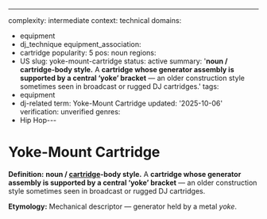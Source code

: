 ---
complexity: intermediate
context: technical
domains:
- equipment
- dj_technique
equipment_association:
- cartridge
popularity: 5
pos: noun
regions:
- US
slug: yoke-mount-cartridge
status: active
summary: '**noun / cartridge-body style.** A **cartridge whose generator assembly
  is supported by a central ‘yoke’ bracket** — an older construction style sometimes
  seen in broadcast or rugged DJ cartridges.'
tags:
- equipment
- dj-related
term: Yoke-Mount Cartridge
updated: '2025-10-06'
verification: unverified
genres:
- Hip Hop---

# Yoke-Mount Cartridge

**Definition:** **noun / [cartridge](../c/cartridge.md)-body style.** A **cartridge whose generator assembly is supported by a central ‘yoke’ bracket** — an older construction style sometimes seen in broadcast or rugged DJ cartridges.

**Etymology:** Mechanical descriptor — generator held by a metal *yoke*.

